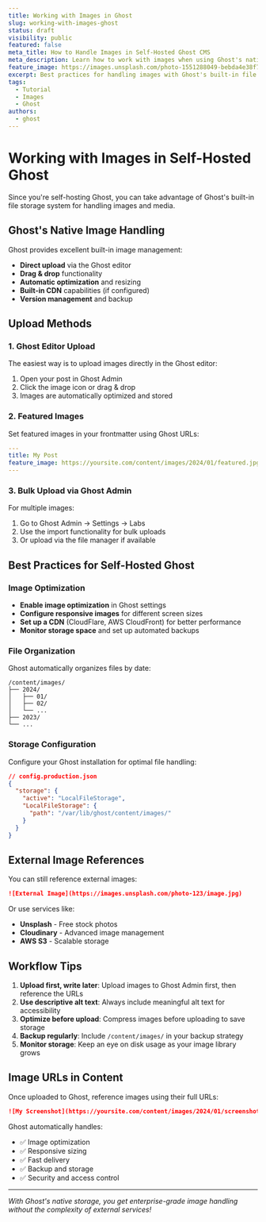 ```yaml
---
title: Working with Images in Ghost
slug: working-with-images-ghost
status: draft
visibility: public
featured: false
meta_title: How to Handle Images in Self-Hosted Ghost CMS
meta_description: Learn how to work with images when using Ghost's native file storage in a self-hosted environment.
feature_image: https://images.unsplash.com/photo-1551288049-bebda4e38f71?w=1200&h=600
excerpt: Best practices for handling images with Ghost's built-in file storage system.
tags:
  - Tutorial
  - Images
  - Ghost
authors:
  - ghost
---
```


# Working with Images in Self-Hosted Ghost

Since you're self-hosting Ghost, you can take advantage of Ghost's built-in file storage system for handling images and media.

## Ghost's Native Image Handling

Ghost provides excellent built-in image management:

- **Direct upload** via the Ghost editor
- **Drag & drop** functionality  
- **Automatic optimization** and resizing
- **Built-in CDN** capabilities (if configured)
- **Version management** and backup

## Upload Methods

### 1. Ghost Editor Upload
The easiest way is to upload images directly in the Ghost editor:
1. Open your post in Ghost Admin
2. Click the image icon or drag & drop
3. Images are automatically optimized and stored

### 2. Featured Images
Set featured images in your frontmatter using Ghost URLs:

```yaml
---
title: My Post
feature_image: https://yoursite.com/content/images/2024/01/featured.jpg
---
```

### 3. Bulk Upload via Ghost Admin
For multiple images:
1. Go to Ghost Admin → Settings → Labs
2. Use the import functionality for bulk uploads
3. Or upload via the file manager if available

## Best Practices for Self-Hosted Ghost

### Image Optimization
- **Enable image optimization** in Ghost settings
- **Configure responsive images** for different screen sizes
- **Set up a CDN** (CloudFlare, AWS CloudFront) for better performance
- **Monitor storage space** and set up automated backups

### File Organization
Ghost automatically organizes files by date:
```
/content/images/
├── 2024/
│   ├── 01/
│   ├── 02/
│   └── ...
├── 2023/
└── ...
```

### Storage Configuration
Configure your Ghost installation for optimal file handling:

```json
// config.production.json
{
  "storage": {
    "active": "LocalFileStorage",
    "LocalFileStorage": {
      "path": "/var/lib/ghost/content/images/"
    }
  }
}
```

## External Image References

You can still reference external images:

```markdown
![External Image](https://images.unsplash.com/photo-123/image.jpg)
```

Or use services like:
- **Unsplash** - Free stock photos
- **Cloudinary** - Advanced image management
- **AWS S3** - Scalable storage

## Workflow Tips

1. **Upload first, write later**: Upload images to Ghost Admin first, then reference the URLs
2. **Use descriptive alt text**: Always include meaningful alt text for accessibility
3. **Optimize before upload**: Compress images before uploading to save storage
4. **Backup regularly**: Include `/content/images/` in your backup strategy
5. **Monitor storage**: Keep an eye on disk usage as your image library grows

## Image URLs in Content

Once uploaded to Ghost, reference images using their full URLs:

```markdown
![My Screenshot](https://yoursite.com/content/images/2024/01/screenshot.png)
```

Ghost automatically handles:
- ✅ Image optimization
- ✅ Responsive sizing  
- ✅ Fast delivery
- ✅ Backup and storage
- ✅ Security and access control

---

*With Ghost's native storage, you get enterprise-grade image handling without the complexity of external services!*